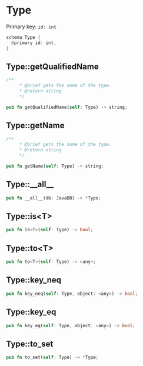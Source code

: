 # Type

Primary key: `id: int`

```rust
schema Type {
  @primary id: int,
}
```
## Type::getQualifiedName

```rust
/**
     * @brief gets the name of the type.
     * @return string 
     */
```
```rust
pub fn getQualifiedName(self: Type) -> string;
```
## Type::getName

```rust
/**
     * @brief gets the name of the type.
     * @return string 
     */
```
```rust
pub fn getName(self: Type) -> string;
```
## Type::\_\_all\_\_

```rust
pub fn __all__(db: JavaDB) -> *Type;
```
## Type::is\<T\>

```rust
pub fn is<T>(self: Type) -> bool;
```
## Type::to\<T\>

```rust
pub fn to<T>(self: Type) -> <any>;
```
## Type::key\_neq

```rust
pub fn key_neq(self: Type, object: <any>) -> bool;
```
## Type::key\_eq

```rust
pub fn key_eq(self: Type, object: <any>) -> bool;
```
## Type::to\_set

```rust
pub fn to_set(self: Type) -> *Type;
```

